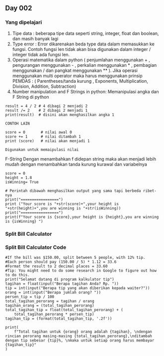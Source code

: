 ## Day 002

### Yang dipelajari
1. Tipe data : beberapa tipe data seperti string, integer, float dan boolean, dan masih banyak lagi
2. Type error : Error dikarenakan beda type data dalam memasukkan ke fungsi. Contoh fungsi len tidak akan bisa digunakan dalam integer / integer tidak ada fungsi len.
3. Operasi matematika dalam python ( penjumlahan menggunakan + , pengurangan menggunakan - , perkalian menggunakan * , pembagian menggunakan / dan pangkat menggunakan ** ). Jika operasi menggunakan multi operator maka harus menggunakan prinsip PEMDAS : ( Parentheses/tanda kurung , Exponents, Multiplication, Division, Addition, Subtraction)
4. Number manipulation and F Strings in python: Memanipulasi angka dan F String di python
```
result = 4 / 2 # 4 dibagi 2 menjadi 2
result /= 2    # 2 dibagi 2 menjadi 1
print(result)  # disini akan menghasilkan angka 1

CONTOH LAIN 

score = 0       # nilai awal 0
score += 1      # nilai ditambah 1
print (score)   # nilai akan menjadi 1

Digunakan untuk memaipulasi nilai
```
F-String 
Dengan menambahkan f didepan string maka akan menjadi lebih mudah dengan menambahkan tanda kurung kurawal dan variabelnya

```
score = 0
height = 1.8 
isWinning= True

# Perintah dibawah menghasilkan output yang sama tapi berbeda ribet-nya
print("=================")
print ("Your score is "+str(score)+",your height is "+str(height)+",you are winning is "+str(isWinning))
print("=================")
print(f"Your score is {score},your height is {height},you are winning is {isWinning} ")
```
### Split Bill Calculator

### Split Bill Calculator Code
```
#If the bill was $150.00, split between 5 people, with 12% tip.
#Each person should pay (150.00 / 5) * 1.12 = 33.6
#Format the result to 2 decimal places = 33.60
#Tip: You might need to do some research in Google to figure out how to do this.
print("Selamat datang di program kalkulator tip")
tagihan = float(input("Berapa tagihan Anda? Rp. "))
tip = int(input("Berapa tip yang akan diberikan kepada waiter?"))
orang = int(input("Berapa jumlah orang? "))
persen_tip = tip / 100
total_tagihan_perorang = tagihan / orang
tagihan_orang = (total_tagihan_perorang)
total_tagihan_tip = float(total_tagihan_perorang) + (
    total_tagihan_perorang * persen_tip)
tagihan_tip = (format(total_tagihan_tip, '.2f'))

print(
    f"Total tagihan untuk {orang} orang adalah {tagihan}, \ndengan rincian perorang masing-masing {total_tagihan_perorang},\nditambah dengan tip sebesar {tip}%, \nmaka untuk setiap orang harus membayar {tagihan_tip}"
)
```
